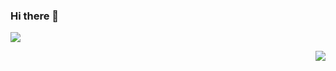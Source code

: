 ### Hi there 👋
<p align="left" layout="grid">
  <img src="https://github-readme-stats.vercel.app/api?username=dariusdinu&show_icons=true&theme=gruvbox">
</p>
<p align="right">
  <img src="https://github-readme-stats.vercel.app/api/top-langs/?username=dariusdinu&layout=compact&theme=gruvbox">
</p>

<!--
**dariusdinu/dariusdinu** is a ✨ _special_ ✨ repository because its `README.md` (this file) appears on your GitHub profile.
<div align="center">![Anurag's GitHub stats](https://github-readme-stats.vercel.app/api?username=dariusdinu&show_icons=true&theme=gruvbox)</div>
<div align="center"> [![Top Langs]()](https://github.com/anuraghazra/github-readme-stats)</div>
Here are some ideas to get you started:

- 🔭 I’m currently working on ...
- 🌱 I’m currently learning ...
- 👯 I’m looking to collaborate on ...
- 🤔 I’m looking for help with ...
- 💬 Ask me about ...
- 📫 How to reach me: ...
- 😄 Pronouns: ...
- ⚡ Fun fact: ...
-->
